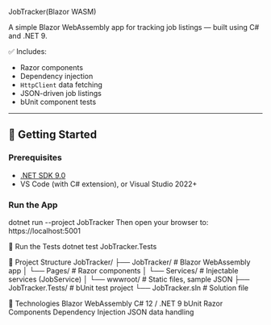 
JobTracker(Blazor WASM)


A simple Blazor WebAssembly app for tracking job listings — built using C# and .NET 9.

✅ Includes:
- Razor components
- Dependency injection
- `HttpClient` data fetching
- JSON-driven job listings
- bUnit component tests

---

## 🚀 Getting Started

### Prerequisites
- [.NET SDK 9.0](https://dotnet.microsoft.com/en-us/download)
- VS Code (with C# extension), or Visual Studio 2022+

### Run the App

dotnet run --project JobTracker
Then open your browser to:
https://localhost:5001

🧪 Run the Tests
dotnet test JobTracker.Tests

🔧 Project Structure
JobTracker/
├── JobTracker/        # Blazor WebAssembly app
│   └── Pages/         # Razor components
│   └── Services/      # Injectable services (JobService)
│   └── wwwroot/       # Static files, sample JSON
├── JobTracker.Tests/  # bUnit test project
└── JobTracker.sln     # Solution file

🧱 Technologies
Blazor WebAssembly
C# 12 / .NET 9
bUnit
Razor Components
Dependency Injection
JSON data handling
